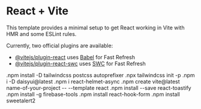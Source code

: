 # React + Vite

This template provides a minimal setup to get React working in Vite with HMR and some ESLint rules.

Currently, two official plugins are available:

- [@vitejs/plugin-react](https://github.com/vitejs/vite-plugin-react/blob/main/packages/plugin-react/README.md) uses [Babel](https://babeljs.io/) for Fast Refresh
- [@vitejs/plugin-react-swc](https://github.com/vitejs/vite-plugin-react-swc) uses [SWC](https://swc.rs/) for Fast Refresh

.npm install -D tailwindcss postcss autoprefixer
.npx tailwindcss init -p
.npm i -D daisyui@latest
.npm i react-helmet-async
.npm create vite@latest name-of-your-project -- --template react
.npm install --save react-toastify
 .npm install -g firebase-tools
 .npm install react-hook-form
 .npm install sweetalert2
